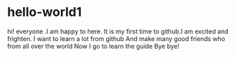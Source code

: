 # hello-world1
hi! everyone .I am happy to here.
It is my first time to github.I am excited and frighten.
I want to learn a lot from github
And make many good friends who from all over the world
Now I go to learn the guide 
Bye bye!
